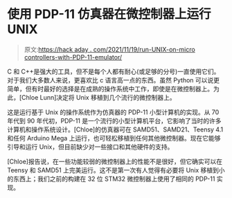 # 使用 PDP-11 仿真器在微控制器上运行 UNIX

> 原文:[https://hack aday . com/2021/11/19/run-UNIX-on-micro controllers-with-PDP-11-emulator/](https://hackaday.com/2021/11/19/run-unix-on-microcontrollers-with-pdp-11-emulator/)

C 和 C++是强大的工具，但不是每个人都有耐心(或足够的分号)一直使用它们。对于我们大多数人来说，更喜欢比 c 语言高一点的东西。虽然 Python 可以说更简单，但有时最好的选择是在成熟的操作系统中工作，即使是在微控制器上。为此，[Chloe Lunn]决定将 Unix 移植到几个流行的微控制器上。

这是运行基于 Unix 的操作系统作为仿真器的 PDP-11 小型计算机的实现。从 70 年代到 90 年代初，PDP-11 是一个流行的小型计算机平台，它影响了当时的许多计算机和操作系统设计。[Chloe]的仿真器可在 SAMD51、SAMD21、Teensy 4.1 和任何 Arduino Mega 上运行，也可轻松移植到任何其他微控制器。现在它能够引导和运行 Unix，但目前缺少对一些接口和其他硬件的支持。

[Chloe]报告说，在一些功能较弱的微控制器上的性能不是很好，但它确实可以在 Teensy 和 SAMD51 上完美运行。这不是第一次有人觉得有必要将 Unix 移植到小的东西上；我们之前的构建在 32 位 STM32 微控制器上使用了相同的 PDP-11 实现。